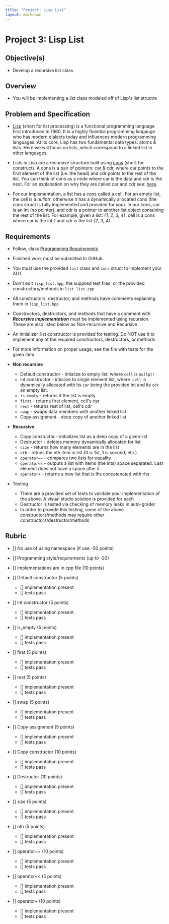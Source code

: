 ```yaml
---
title: "Project: Lisp List"
layout: markdown
---
```


# Project 3: Lisp List

## Objective(s)
* Develop a recursive list class

## Overview
* You will be implementing a *list* class modeled off of Lisp's list structre

## Problem and Specification
* [Lisp](https://en.wikipedia.org/wiki/Lisp_(programming_language)) (short for list processing) is a functional programming language first introduced in 1960.  It is a highly fluential programming langauge who has modern dialects today and influences modern programming languages.  At its core, Lisp has two fundamental data types: atoms & lists. Here we will focus on lists, which correspond to a linked list in other languages

* Lists in Lisp are a recursive structure built using [cons](https://en.wikipedia.org/wiki/Lisp_(programming_language)#Conses_and_lists) (short for construct). A cons is a pair of pointers: car & cdr, where car points to the first element of the list (i.e. the head) and cdr points to the rest of the list. You can think of cons as a node where car is the data and cdr is the next. For an explanation on why they are called car and cdr see: [here](https://en.wikipedia.org/wiki/CAR_and_CDR). 

* For our implementation, a list has a cons called a cell.  For an empty list, the cell is a *nullptr*, otherwise it has a dynamically allocated cons (the cons struct is fully implemented and provided for you).   In our cons, car is an int (no pointer), and cdr is a pointer to another list object containing the rest of the list. For example, given a list: *{1, 2, 3, 4}*. cell is a cons where car is the int *1* and cdr is the list *{2, 3, 4}*.

## Requirements
* Follow,  class [Programming Requirements](https://mjdecker.github.io/standards/coding-standards.html)
* Finished work must be submitted to GitHub.
* You must use the provided `list` class and `cons` struct to implement your ADT.
* Don't edit `lisp_list.hpp`, the supplied test files, or the provided constructors/methods in `list_list.cpp`
* All constructors, destructor, and methods have comments explaining them in `lisp_list.hpp`
* Constructors, destructors, and methods that have a comment with ***Recursive implementation*** must be implemented using recursion. These are also listed below as Non-recursive and Recursive
* An initializer_list constructor is provided for testing. Do NOT use it to implement any of the required constructors, destructors, or methods
* For more information on proper usage, see the file with tests for the given item

* **Non recursive**
    * Default constructor - intialize to empty list, where `cell` is `nullptr`
    * int constructor - intialize to single element list, where` cell` is dynamically allocated with its `car` being the provided int and its `cdr` an empty list.
    * `is_empty` - returns if the  list is empty
	* `first` - returns first element, cell's car
	* `rest` - returns rest of list, cell's cdr
    * `swap` - swaps data members with another linked list
    * Copy assignment - deep copy of another linked list

* **Recursive**
    * Copy constuctor - initializes list as a deep copy of a given list
    * Destructor - deletes memory dynamically allocated for list
    * `size` - returns how many elements are in the list
    * `nth` - retuns the nth item in list (0 is 1st, 1 is second, etc.)
    * `operator==` - compares two lists for equality
    * `operator<<` - outputs a list with items (the ints) space separated. Last element does not have a space after it.
    * `operator+` - returns a new list that is lhs concatenated with rhs

* Testing
	* There are a provided set of tests to validate your implementation of the above.  A visual studio solution is provided for each
    * Destructor is tested via checking of memory leaks in auto-grader
    * In order to provide this testing, some of the above constructors/methods may require other constructors/destructor/methods

## Rubric
* [] No use of using namespace (if use -50 points)
* [] Programming style/requirements (up to -20)
* [] Implementations are in cpp file (10 points)

* [] Default constructor (5 points)
    * [] implementation present
    * [] tests pass
* [] Int constructor (5 points)
    * [] implementation present
    * [] tests pass
* [] is_empty (5 points)
    * [] implementation present
    * [] tests pass
* [] first (5 points)
    * [] implementation present
    * [] tests pass
* [] rest (5 points)
    * [] implementation present
    * [] tests pass
* [] swap (5 points)
    * [] implementation present
    * [] tests pass
* [] Copy assignment (5 points)
    * [] implementation present
    * [] tests pass

* [] Copy constructor (10 points)
    * [] implementation present
    * [] tests pass
* [] Destructor (10 points)
    * [] implementation present
    * [] tests pass
* [] size (5 points)
    * [] implementation present
    * [] tests pass
* [] nth (5 points)
    * [] implementation present
    * [] tests pass
* [] operator== (10 points)
    * [] implementation present
    * [] tests pass
* [] operator<< (5 points)
    * [] implementation present
    * [] tests pass
* [] operator+ (10 points)
    * [] implementation present
    * [] tests pass
